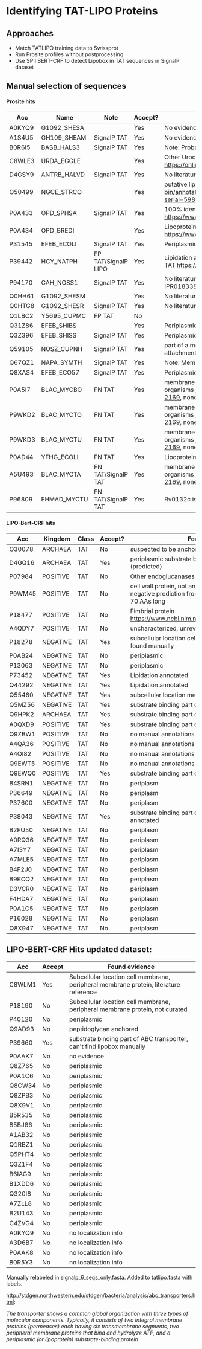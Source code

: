 # Identifying TAT-LIPO Proteins


## Approaches
- Match TATLIPO training data to Swissprot
- Run Prosite profiles without postprocessing
- Use SPII BERT-CRF to detect Lipobox in TAT sequences in SignalP dataset



## Manual selection of sequences


#### Prosite hits
Acc    |  Name        | Note                 | Accept? | Found evidence
-------|--------------|----------------------|---------|------
A0KYQ9 |  G1092_SHESA |                      | Yes     | No evidence
A1S4U5 |  GH109_SHEAM | SignalP TAT          | Yes     | No evidence
B0R6I5 |  BASB_HALS3  | SignalP TAT          | Yes     | Note: Probably anchored to the membrane by lipids.
C8WLE3 |  URDA_EGGLE  |                      | Yes     | Other Urocanate reductases are membrane-bound https://onlinelibrary.wiley.com/doi/full/10.1111/mmi.12067
D4GSY9 |  ANTRB_HALVD | SignalP TAT          | Yes     | No literature
O50499 |  NGCE_STRCO  |                      | Yes     | putative lipoprotein http://strepdb.streptomyces.org.uk/cgi-bin/annotation.pl?serial=5989&accession=AL645882&width=900
P0A433 |  OPD_SPHSA   | SignalP TAT          | Yes     | 100% identity Lipoprotein https://www.ncbi.nlm.nih.gov/pmc/articles/PMC4817201/
P0A434 |  OPD_BREDI   |                      | Yes     | Lipoprotein https://www.ncbi.nlm.nih.gov/pmc/articles/PMC4817201/
P31545 |  EFEB_ECOLI  | SignalP TAT          | Yes     | Periplasmic protein, no evidence
P39442 |  HCY_NATPH   | FP TAT/SignalP LIPO  | Yes     | Lipidation annotated. Binds a Cu ion, might be reason for TAT https://www.nature.com/articles/nrmicro2814
P94170 |  CAH_NOSS1   | SignalP TAT          | Yes     | No literature, some CAs are membrane-bound (Interpro IPR018338)
Q0HH61 |  G1092_SHESM |                      | Yes     | No literature
Q0HTG8 |  G1092_SHESR | SignalP TAT          | Yes     | No literature
Q1LBC2 |  Y5695_CUPMC | FP TAT               | No      |
Q31Z86 |  EFEB_SHIBS  |                      | Yes     | Periplasmic protein, no evidence
Q3Z396 |  EFEB_SHISS  | SignalP TAT          | Yes     | Periplasmic protein, no evidence
Q59105 |  NOSZ_CUPNH  | SignalP TAT          | Yes     | part of a membrane-attached complex, no evidence for attachment of NosZ
Q67QZ1 |  NAPA_SYMTH  | SignalP TAT          | Yes     | Note: Membrane-associated.
Q8XAS4 |  EFEB_ECO57  | SignalP TAT          | Yes     | Periplasmic protein, no evidence
P0A5I7 |  BLAC_MYCBO  | FN TAT               | Yes     | membrane-bound betalactamases confirmed in other organisms https://doi.org/10.1099/00221287-144-8-2169, none here
P9WKD2 |  BLAC_MYCTO  | FN TAT               | Yes     | membrane-bound betalactamases confirmed in other organisms https://doi.org/10.1099/00221287-144-8-2169, none here
P9WKD3 |  BLAC_MYCTU  | FN TAT               | Yes     | membrane-bound betalactamases confirmed in other organisms https://doi.org/10.1099/00221287-144-8-2169, none here
P0AD44 |  YFHG_ECOLI  | FN TAT               | Yes     | Lipoprotein http://stepdb.eu/strains/k12/secretome_via_tat
A5U493 |  BLAC_MYCTA  | FN TAT/SignalP TAT   | Yes     | membrane-bound betalactamases confirmed in other organisms https://doi.org/10.1099/00221287-144-8-2169, none here
P96809 |  FHMAD_MYCTU | FN TAT/SignalP TAT   | Yes     |Rv0132c is anchored to the cell envelope.


#### LIPO-Bert-CRF hits
Acc    |  Kingdom     | Class                | Accept? | Found evidence
-------|--------------|----------------------|---------|------
O30078 | ARCHAEA      |TAT                   | No      | suspected to be anchored to membrane by other protein
D4GQ16 | ARCHAEA      |TAT                   | Yes     | periplasmic substrate binding part of ABC transporter (predicted)
P07984 | POSITIVE     |TAT                   | No      | Other endoglucanases are lipoproteins
P9WM45 | POSITIVE     |TAT                   | No      | cell wall protein, not annotated as lipoprotein because negative prediction from LipoP. If correct, SP would be 70 AAs long
P18477 | POSITIVE     |TAT                   | No      | Fimbrial protein https://www.ncbi.nlm.nih.gov/pmc/articles/PMC208884/
A4QDY7 | POSITIVE     |TAT                   | No      | uncharacterized, unreviewed
P18278 | NEGATIVE     |TAT                   | Yes     | subcellular location cell membrane, no lipobox motif found manually
P0AB24 | NEGATIVE     |TAT                   | No      | periplasmic 
P13063 | NEGATIVE     |TAT                   | No      | periplasmic
P73452 | NEGATIVE     |TAT                   | Yes     | Lipidation annotated
Q44292 | NEGATIVE     |TAT                   | Yes     | Lipidation annotated
Q55460 | NEGATIVE     |TAT                   | Yes     | subcellular location membrane
Q5MZ56 | NEGATIVE     |TAT                   | Yes     | substrate binding part of ABC transporter
Q9HPK2 | ARCHAEA      |TAT                   | Yes     | substrate binding part of ABC transporter 
A0QXD9 | POSITIVE     |TAT                   | Yes     | substrate binding part of ABC transporter 
Q9ZBW1 | POSITIVE     |TAT                   | No      | no manual annotations 
A4QA36| POSITIVE      |TAT                   | No      | no manual annotations 
A4QI82| POSITIVE      |TAT                   | No      | no manual annotations 
Q9EWT5| POSITIVE      |TAT                   | No      | no manual annotations 
Q9EWQ0| POSITIVE      |TAT                   | Yes     | substrate binding part of ABC transporter 
B4SRN1| NEGATIVE      |TAT                   | No      | periplasm
P36649| NEGATIVE      |TAT                   | No      | periplasm
P37600| NEGATIVE      |TAT                   | No      | periplasm
P38043| NEGATIVE      |TAT                   | Yes     | substrate binding part of ABC transporter, lipidation annotated
B2FU50| NEGATIVE      |TAT                   | No      | periplasm
A0RQ36| NEGATIVE      |TAT                   | No      | periplasm
A7I3Y7| NEGATIVE      |TAT                   | No      | periplasm
A7MLE5| NEGATIVE      |TAT                   | No      | periplasm
B4F2J0| NEGATIVE      |TAT                   | No      | periplasm
B9KCQ2| NEGATIVE      |TAT                   | No      | periplasm
D3VCR0| NEGATIVE      |TAT                   | No      | periplasm
F4HDA7| NEGATIVE      |TAT                   | No      | periplasm
P0A1C5| NEGATIVE      |TAT                   | No      | periplasm
P16028| NEGATIVE      |TAT                   | No      | periplasm
Q8X947| NEGATIVE      |TAT                   | No      | periplasm

## LIPO-BERT-CRF Hits updated dataset:
Acc    | Accept | Found evidence
-------|--------|-------------------
C8WLM1 | Yes    | Subcellular location cell membrane, peripheral membrane protein, literature reference
P18190 | No     | Subcellular location cell membrane, peripheral membrane protein, not curated
P40120 | No     | periplasmic
Q9AD93 | No     | peptidoglycan anchored
P39660 | Yes    | substrate binding part of ABC transporter, can't find lipobox manually
P0AAK7 | No     | no evidence
Q8Z765 | No     | periplasmic
P0A1C6 | No     | periplasmic
Q8CW34 | No     | periplasmic
Q8ZPB3 | No     | periplasmic
Q8X9V1 | No     | periplasmic
B5R535 | No     | periplasmic
B5BJ86 | No     | periplasmic
A1AB32 | No     | periplasmic
Q1RBZ1 | No     | periplasmic
Q5PHT4 | No     | periplasmic
Q3Z1F4 | No     | periplasmic
B6IAG9 | No     | periplasmic
B1XDD6 | No     | periplasmic
Q320I8 | No     | periplasmic
A7ZLL8 | No     | periplasmic
B2U143 | No     | periplasmic
C4ZVG4 | No     | periplasmic
A0KYQ9 | No     | no localization info
A3D6B7 | No     | no localization info
P0AAK8 | No     | no localization info
B0R5Y3 | No     | no localization info

Manually relabeled in signalp_6_seqs_only.fasta. Added to tatlipo.fasta with labels.

http://stdgen.northwestern.edu/stdgen/bacteria/analysis/abc_transporters.html:  

*The transporter shows a common global organization with three types of molecular components. Typically, it consists of two integral membrane proteins (permeases) each having six transmembrane segments, two peripheral membrane proteins that bind and hydrolyze ATP, and a periplasmic (or lipoprotein) substrate-binding protein*

